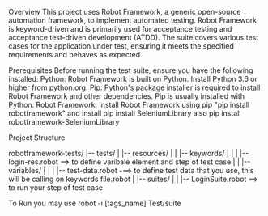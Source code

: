 Overview
This project uses Robot Framework, a generic open-source automation framework, to implement automated testing. Robot Framework is keyword-driven and is primarily used for acceptance testing and acceptance test-driven development (ATDD).
The suite covers various test cases for the application under test, ensuring it meets the specified requirements and behaves as expected.

Prerequisites
Before running the test suite, ensure you have the following installed:
Python: Robot Framework is built on Python. Install Python 3.6 or higher from python.org.
Pip: Python's package installer is required to install Robot Framework and other dependencies. Pip is usually installed with Python.
Robot Framework: Install Robot Framework using pip "pip install robotframework" and install pip install SeleniumLibrary also pip install robotframework-SeleniumLibrary

Project Structure

robotframework-tests/
|-- tests/
|   |-- resources/
|   |   |-- keywords/
|   |   |   |-- login-res.robot ==> to define varibale element and step of test case
|   |   |-- variables/
|   |   |   |-- test-data.robot -==> to define test data that you use, this will be calling on keywords file.robot
|   |-- suites/
|   |   |-- LoginSuite.robot ==> to run your step of test case 


To Run you may use 
robot -i [tags_name] Test/suite

